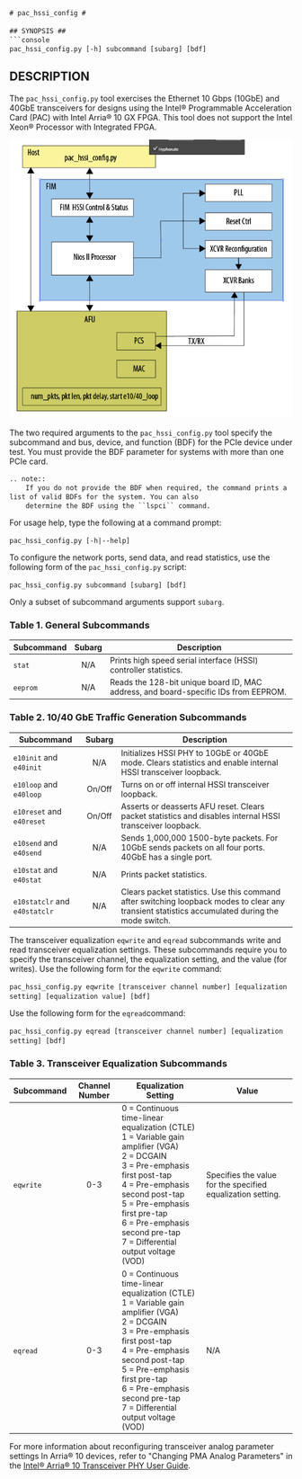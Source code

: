 ```eval_rst
# pac_hssi_config #

## SYNOPSIS ##
```console
pac_hssi_config.py [-h] subcommand [subarg] [bdf]
```

## DESCRIPTION ##
The `pac_hssi_config.py` tool exercises the Ethernet 10 Gbps (10GbE) and 40GbE transceivers for designs using the
Intel&reg; Programmable Acceleration Card (PAC) with Intel Arria&reg; 10 GX FPGA. This tool does not support the 
Intel Xeon&reg; Processor with Integrated FPGA. 

![PAC Ethernet Block Diagram](./dcp_hssi_arch.PNG "PAC Ethernet Block Diagram")

The two required arguments to the `pac_hssi_config.py` tool specify the subcommand and bus, device, and function (BDF)
for the PCIe device under test. You must provide the BDF parameter for systems with more than one PCIe card. 

```eval_rst
.. note::
    If you do not provide the BDF when required, the command prints a list of valid BDFs for the system. You can also
    determine the BDF using the ``lspci`` command.
```


For usage help, type the following at a command prompt:

```pac_hssi_config.py [-h|--help]```

To configure the network ports, send data, and read statistics, use the following form of the `pac_hssi_config.py` script:

```pac_hssi_config.py subcommand [subarg] [bdf]```

Only a subset of subcommand arguments support `subarg`. 

### Table 1. General Subcommands ###
| Subcommand | Subarg | Description |
|------------|:--------:| ------------|
| `stat`     | N/A      | Prints high speed serial interface (HSSI) controller statistics. |
| `eeprom`   | N/A      | Reads the 128-bit unique board ID, MAC address, and board-specific IDs from EEPROM. |

### Table 2. 10/40 GbE Traffic Generation Subcommands ###
| Subcommand | Subarg | Description |
|------------|:--------:| ------------|
| `e10init` and `e40init`     | N/A | Initializes HSSI PHY to 10GbE or 40GbE mode.  Clears statistics and enable internal HSSI transceiver loopback. |
| `e10loop` and `e40loop`   | On/Off | Turns on or off internal HSSI transceiver loopback. |
| `e10reset` and `e40reset` | On/Off | Asserts or deasserts AFU reset.  Clears packet statistics and disables internal HSSI transceiver loopback. |
| `e10send` and `e40send` | N/A      | Sends 1,000,000 1500-byte packets. For 10GbE sends packets on all four ports. 40GbE has a single port. |
| `e10stat` and `e40stat` | N/A      | Prints packet statistics. |
| `e10statclr` and `e40statclr` | N/A | Clears packet statistics.  Use this command after switching loopback modes to clear any transient statistics accumulated during the mode switch. |

The transceiver equalization `eqwrite` and `eqread` subcommands write and read transceiver equalization settings. 
These subcommands require you to specify the transceiver channel, the equalization setting, and the value (for writes). 
Use the following form for the `eqwrite` command:

```pac_hssi_config.py eqwrite [transceiver channel number] [equalization setting] [equalization value] [bdf]```

Use the following form for the `eqread`command:

```pac_hssi_config.py eqread [transceiver channel number] [equalization setting] [bdf]``` 

### Table 3. Transceiver Equalization Subcommands ###
| Subcommand | Channel Number  | Equalization Setting | Value |
|------------|:--------:| ------------|-------------- |
| `eqwrite` |  0-3 | 0 = Continuous time-linear equalization (CTLE) <br> 1 = Variable gain amplifier (VGA) <br> 2 = DCGAIN <br> 3 = Pre-emphasis first post-tap <br> 4 = Pre-emphasis second post-tap <br> 5 = Pre-emphasis first pre-tap <br> 6 = Pre-emphasis second pre-tap <br> 7 = Differential output voltage (VOD) | Specifies the value for the specified equalization setting. | 
| `eqread` | 0-3 |  0 = Continuous time-linear equalization (CTLE) <br> 1 = Variable gain amplifier (VGA) <br> 2 = DCGAIN <br> 3 = Pre-emphasis first post-tap <br> 4 = Pre-emphasis second post-tap <br> 5 = Pre-emphasis first pre-tap <br> 6 = Pre-emphasis second pre-tap <br> 7 = Differential output voltage (VOD) | N/A |

For more information about reconfiguring transceiver analog parameter settings In Arria&reg; 10 devices, refer to "Changing PMA Analog
Parameters" in the 
[Intel&reg; Arria&reg; 10 Transceiver PHY User Guide](https://www.altera.com/content/dam/altera-www/global/en_US/pdfs/literature/hb/arria-10/ug_arria10_xcvr_phy.pdf).
